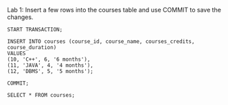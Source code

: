 Lab 1: Insert a few rows into the courses table and use COMMIT to save the changes.

```
START TRANSACTION;

INSERT INTO courses (course_id, course_name, courses_credits, course_duration)
VALUES 
(10, 'C++', 6, '6 months'),
(11, 'JAVA', 4, '4 months'),
(12, 'DBMS', 5, '5 months');

COMMIT;

SELECT * FROM courses;
```